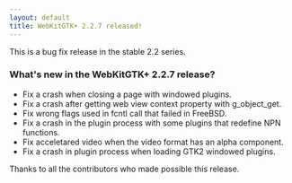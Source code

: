 ```yaml
---
layout: default
title: WebKitGTK+ 2.2.7 released!
---
```


This is a bug fix release in the stable 2.2 series.

### What's new in the WebKitGTK+ 2.2.7 release?

 - Fix a crash when closing a page with windowed plugins.
 - Fix a crash after getting web view context property with g_object_get.
 - Fix wrong flags used in fcntl call that failed in FreeBSD.
 - Fix a crash in the plugin process with some plugins that redefine
   NPN functions.
 - Fix acceletared video when the video format has an alpha component.
 - Fix a crash in plugin process when loading GTK2 windowed plugins.

Thanks to all the contributors who made possible this release.
